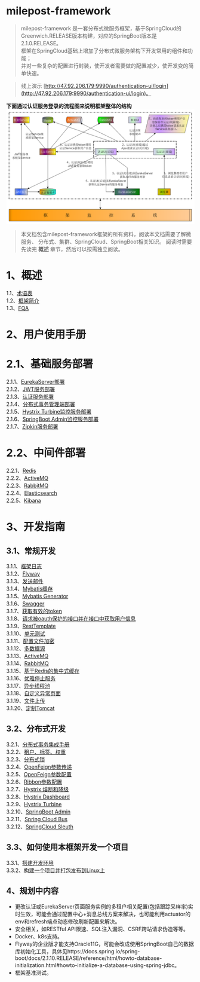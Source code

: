 # milepost-framework

> milepost-framework 是一套分布式微服务框架，基于SpringCloud的Greenwich.RELEASE版本构建，对应的SpringBoot版本是2.1.0.RELEASE。<br>
框架在SpringCloud基础上增加了分布式微服务架构下开发常用的组件和功能；<br>
并对一些复杂的配置进行封装，使开发者需要做的配置减少，使开发变的简单快速。<br>

> 线上演示 [http://47.92.206.179:9990/authentication-ui/login](http://47.92.206.179:9990/authentication-ui/login)。

**下面通过认证服务登录的流程图来说明框架整体的结构**
![images/认证服务登录流程图.bmp](1summary/images/认证服务登录流程图-0409-1.bmp)


> 本文档包含milepost-framework框架的所有资料，阅读本文档需要了解微服务、 
分布式、集群、SpringCloud、SpringBoot相关知识。
阅读时需要先读完 **概述** 章节，然后可以按需独立阅读。


# 1、概述
1.1、[术语表](1summary/1term.md)<br>
1.2、[框架简介](1summary/2introduction.md)<br>
1.3、[FQA](1summary/3fqa.md)<br>

# 2、用户使用手册
# 2.1、基础服务部署
2.1.1、[EurekaServer部署](2userManual/1baseServerDeploy/1eurekaServer.md)<br>
2.1.2、[JWT服务部署](2userManual/1baseServerDeploy/2jwtServer.md)<br>
2.1.3、[认证服务部署](2userManual/1baseServerDeploy/3authentication.md)<br>
2.1.4、[分布式事务管理端部署](2userManual/1baseServerDeploy/4tx-lcn-manager.md)<br>
2.1.5、[Hystrix Turbine监控服务部署](2userManual/1baseServerDeploy/5milepost-turbine.md)<br>
2.1.6、[SpringBoot Admin监控服务部署](2userManual/1baseServerDeploy/6milepost-admin.md)<br>
2.1.7、[Zipkin服务部署](2userManual/1baseServerDeploy/7zipkin.md)<br>


# 2.2、中间件部署
2.2.1、[Redis](2userManual/2middlewareDeploy/1redis.md)<br>
2.2.2、[ActiveMQ](2userManual/2middlewareDeploy/2activeMQ.md)<br>
2.2.3、[RabbitMQ](2userManual/2middlewareDeploy/3rabbitMQ.md)<br>
2.2.4、[Elasticsearch](2userManual/2middlewareDeploy/4elasticsearch.md)<br>
2.2.5、[Kibana](2userManual/2middlewareDeploy/5kibana.md)<br>


# 3、开发指南
## 3.1、常规开发
3.1.1、[框架日志](3guideForDevelopment/1commonDevelopment/1logger.md)<br>
3.1.2、[Flyway](3guideForDevelopment/1commonDevelopment/2flyway.md)<br>
3.1.3、[发送邮件](3guideForDevelopment/1commonDevelopment/3senderMail.md)<br>
3.1.4、[Mybatis缓存](3guideForDevelopment/1commonDevelopment/4mybatisCache.md)<br>
3.1.5、[Mybatis Generator](3guideForDevelopment/1commonDevelopment/5mybatisGenerator.md)<br>
3.1.6、[Swagger](3guideForDevelopment/1commonDevelopment/6swagger.md)<br>
3.1.7、[获取有效的token](3guideForDevelopment/1commonDevelopment/7getToken.md)<br>
3.1.8、[请求被oauth保护的接口并在接口中获取用户信息](3guideForDevelopment/1commonDevelopment/8auth.md)<br>
3.1.9、[RestTemplate](3guideForDevelopment/1commonDevelopment/9restTemplate.md)<br>
3.1.10、[单元测试](3guideForDevelopment/1commonDevelopment/10junitTest.md)<br>
3.1.11、[配置文件加密](3guideForDevelopment/1commonDevelopment/11configEncryption.md)<br>
3.1.12、[多数据源](3guideForDevelopment/1commonDevelopment/12dynamicDs.md)<br>
3.1.13、[ActiveMQ](3guideForDevelopment/1commonDevelopment/13activeMQ.md)<br>
3.1.14、[RabbitMQ](3guideForDevelopment/1commonDevelopment/14rabbitMQ.md)<br>
3.1.15、[基于Redis的集中式缓存](3guideForDevelopment/1commonDevelopment/15redis.md)<br>
3.1.16、[优雅停止服务](3guideForDevelopment/1commonDevelopment/16gracefullyStop.md)<br>
3.1.17、[异步线程池](3guideForDevelopment/1commonDevelopment/17asyncThreadPool.md)<br>
3.1.18、[自定义异常页面](3guideForDevelopment/1commonDevelopment/18customExPage.md)<br>
3.1.19、[文件上传](3guideForDevelopment/1commonDevelopment/19fileupload.md)<br>
3.1.20、[定制Tomcat](3guideForDevelopment/1commonDevelopment/20customizerTomcat.md)<br>


## 3.2、分布式开发
3.2.1、[分布式事务集成手册](3guideForDevelopment/2distributedDevelopment/1tx-lcn-client.md)<br>
3.2.2、[租户、标签、权重](3guideForDevelopment/2distributedDevelopment/2tenant.md)<br>
3.2.3、[分布式锁](3guideForDevelopment/2distributedDevelopment/3lock.md)<br>
3.2.4、[OpenFeign参数传递](3guideForDevelopment/2distributedDevelopment/4openFeignParam.md)<br>
3.2.5、[OpenFeign参数配置](3guideForDevelopment/2distributedDevelopment/5openFeignConf.md)<br>
3.2.6、[Ribbon参数配置](3guideForDevelopment/2distributedDevelopment/6ribbonConf.md)<br>
3.2.7、[Hystrix 熔断和降级](3guideForDevelopment/2distributedDevelopment/7hystrix.md)<br>
3.2.8、[Hystrix Dashboard](3guideForDevelopment/2distributedDevelopment/8hystrixDashboard.md)<br>
3.2.9、[Hystrix Turbine](3guideForDevelopment/2distributedDevelopment/9hystrixTurbine.md)<br>
3.2.10、[SpringBoot Admin](3guideForDevelopment/2distributedDevelopment/10springbootAdmin.md)<br>
3.2.11、[Spring Cloud Bus](3guideForDevelopment/2distributedDevelopment/11springCloudBus.md)<br>
3.2.12、[SpringCloud Sleuth](3guideForDevelopment/2distributedDevelopment/12springCloudSleuth.md)<br>


## 3.3、如何使用本框架开发一个项目
3.3.1、[搭建开发环境](3guideForDevelopment/3example/1buildDevEnv.md)<br>
3.3.2、[构建一个项目并打包发布到Linux上](3guideForDevelopment/3example/2projectExample.md)<br>

## 4、规划中内容
* 更改认证或EurekaServer页面服务实例的多租户相关配置(包括跟踪采样率)实时生效，可能会通过配置中心+消息总线方案来解决，也可能利用actuator的env和refresh端点动态修改刷新配置来解决。
* 安全相关，如RESTful API限速、SQL注入漏洞、CSRF跨站请求伪造等等。
* Docker、k8s支持。
* Flyway的企业版才能支持Oracle11G，可能会改成使用SpringBoot自己的数据库初始化工具，具体见https://docs.spring.io/spring-boot/docs/2.1.10.RELEASE/reference/html/howto-database-initialization.html#howto-initialize-a-database-using-spring-jdbc。
* 框架基准测试。


<!--
# 5、框架参考
* 《深入理解Spring Cloud与微服务构建 第2版》
* 方志朋相关书籍、博客
* [Spring Boot 2.1.0 Reference Guid](https://docs.spring.io/spring-boot/docs/2.1.0.RELEASE/reference/html/)<br>
* [Spring Cloud Greenwich.SR5 Reference Guid](https://cloud.spring.io/spring-cloud-static/Greenwich.SR5/)<br>
-->

<!--
需要补充的文档：
1、##3.3、使用本框架构建的开发示例


-->

<!--
需要增加的功能

-->
<!--
ButList
1、[WARN ] [o.s.s.oauth2.provider.endpoint.TokenEndpoint      : 169 ] - Handling error: ClientAbortException, java.io.IOException: 断开的管道
fdsa
-->
